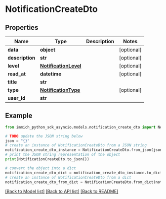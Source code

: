 # NotificationCreateDto


## Properties

Name | Type | Description | Notes
------------ | ------------- | ------------- | -------------
**data** | **object** |  | [optional] 
**description** | **str** |  | [optional] 
**level** | [**NotificationLevel**](NotificationLevel.md) |  | [optional] 
**read_at** | **datetime** |  | [optional] 
**title** | **str** |  | 
**type** | [**NotificationType**](NotificationType.md) |  | [optional] 
**user_id** | **str** |  | 

## Example

```python
from immich_python_sdk_asyncio.models.notification_create_dto import NotificationCreateDto

# TODO update the JSON string below
json = "{}"
# create an instance of NotificationCreateDto from a JSON string
notification_create_dto_instance = NotificationCreateDto.from_json(json)
# print the JSON string representation of the object
print(NotificationCreateDto.to_json())

# convert the object into a dict
notification_create_dto_dict = notification_create_dto_instance.to_dict()
# create an instance of NotificationCreateDto from a dict
notification_create_dto_from_dict = NotificationCreateDto.from_dict(notification_create_dto_dict)
```
[[Back to Model list]](../README.md#documentation-for-models) [[Back to API list]](../README.md#documentation-for-api-endpoints) [[Back to README]](../README.md)


